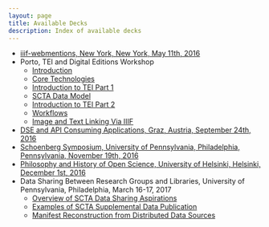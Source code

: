 ```yaml
---
layout: page
title: Available Decks
description: Index of available decks
---
```


- [iiif-webmentions, New York, New York, May 11th, 2016](2016-05-11-iiif-webmentions)
- Porto, TEI and Digital Editions Workshop
  - [Introduction](porto-slides/01-introduction)
  - [Core Technologies](porto-slides/02-core-technologies)
  - [Introduction to TEI Part 1](porto-slides/03-introduction-to-tei-part1)
  - [SCTA Data Model](porto-slides/04-scta-data-model)
  - [Introduction to TEI Part 2](porto-slides/05-introduction-to-tei-part2)
  - [Workflows](porto-slides/06-workflows)
  - [Image and Text Linking Via IIIF](porto-slides/07-image-text-linking-via-iiif)
- [DSE and API Consuming Applications, Graz, Austria, September 24th, 2016](2016-09-24-graz-dixit-conference)
- [Schoenberg Symposium, University of Pennsylvania, Philadelphia, Pennsylvania, November 19th, 2016](2016-11-19-schoenberg-symposium)
- [Philosophy and History of Open Science, University of Helsinki, Helsinki, December 1st, 2016](2016-12-01-helsinki-open-science)
- Data Sharing Between Research Groups and Libraries, University of Pennsylvania, Philadelphia, March 16-17, 2017
  - [Overview of SCTA Data Sharing Aspirations](2017-03-16-scta-data-sharing)
  - [Examples of SCTA Supplemental Data Publication](2017-03-16-scta-supplemental-data-examples)
  - [Manifest Reconstruction from Distributed Data Sources](2017-03-16-manifest-reconstruction)
